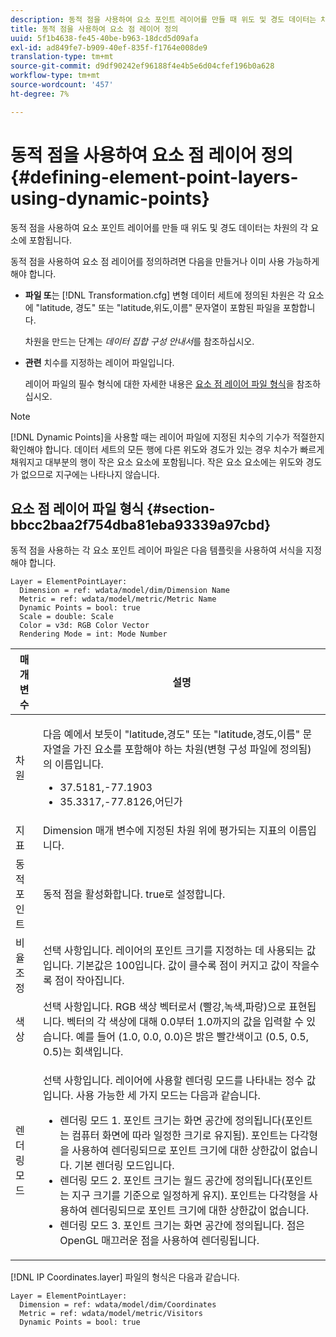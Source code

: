 ```yaml
---
description: 동적 점을 사용하여 요소 포인트 레이어를 만들 때 위도 및 경도 데이터는 차원의 각 요소에 포함됩니다.
title: 동적 점을 사용하여 요소 점 레이어 정의
uuid: 5f1b4638-fe45-40be-b963-18dcd5d09afa
exl-id: ad849fe7-b909-40ef-835f-f1764e008de9
translation-type: tm+mt
source-git-commit: d9df90242ef96188f4e4b5e6d04cfef196b0a628
workflow-type: tm+mt
source-wordcount: '457'
ht-degree: 7%

---
```


# 동적 점을 사용하여 요소 점 레이어 정의{#defining-element-point-layers-using-dynamic-points}

동적 점을 사용하여 요소 포인트 레이어를 만들 때 위도 및 경도 데이터는 차원의 각 요소에 포함됩니다.

동적 점을 사용하여 요소 점 레이어를 정의하려면 다음을 만들거나 이미 사용 가능하게 해야 합니다.

* **파일 또**&#x200B;는  [!DNL Transformation.cfg] 변형 데이터 세트에 정의된 차원은 각 요소에 &quot;latitude, 경도&quot; 또는 &quot;latitude,위도,이름&quot; 문자열이 포함된 파일을 포함합니다.

   차원을 만드는 단계는 *데이터 집합 구성 안내서*&#x200B;를 참조하십시오.

* **관련** 치수를 지정하는 레이어 파일입니다.

   레이어 파일의 필수 형식에 대한 자세한 내용은 [요소 점 레이어 파일 형식](../../../../../../home/c-geo-oview/c-wk-img-lyrs/c-elmt-pt-lyrs/c-elmt-pt-lyrs-ref-lkp-files/c-elmt-pt-lyr-file-frmt/c-elmt-pt-lyr-file-frmt.md#concept-678a95cb69644105a7af1b86ad5a5981)을 참조하십시오.

>[!NOTE]
>
>[!DNL Dynamic Points]을 사용할 때는 레이어 파일에 지정된 치수의 기수가 적절한지 확인해야 합니다. 데이터 세트의 모든 행에 다른 위도와 경도가 있는 경우 치수가 빠르게 채워지고 대부분의 행이 작은 요소 요소에 포함됩니다. 작은 요소 요소에는 위도와 경도가 없으므로 지구에는 나타나지 않습니다.

## 요소 점 레이어 파일 형식 {#section-bbcc2baa2f754dba81eba93339a97cbd}

동적 점을 사용하는 각 요소 포인트 레이어 파일은 다음 템플릿을 사용하여 서식을 지정해야 합니다.

```
Layer = ElementPointLayer:
  Dimension = ref: wdata/model/dim/Dimension Name
  Metric = ref: wdata/model/metric/Metric Name
  Dynamic Points = bool: true
  Scale = double: Scale
  Color = v3d: RGB Color Vector
  Rendering Mode = int: Mode Number
```

<table id="table_71AD13D7A9234782A4495DFBBD959F76"> 
 <thead> 
  <tr> 
   <th colname="col1" class="entry"> 매개 변수 </th> 
   <th colname="col2" class="entry"> 설명 </th> 
  </tr> 
 </thead>
 <tbody> 
  <tr> 
   <td colname="col1"> 차원 </td> 
   <td colname="col2"> <p>다음 예에서 보듯이 "latitude,경도" 또는 "latitude,경도,이름" 문자열을 가진 요소를 포함해야 하는 차원(변형 구성 파일에 정의됨)의 이름입니다. 
     <ul id="ul_49069B74AF5A4CE28E20BB3B98BB2D89"> 
      <li id="li_296010E3A513424A86AFA09E4DA2DFA4">37.5181,-77.1903 </li> 
      <li id="li_352D380B55044DD5AAB9B6FF8335AAC6">35.3317,-77.8126,어딘가 </li> 
     </ul> </p> </td> 
  </tr> 
  <tr> 
   <td colname="col1"> 지표 </td> 
   <td colname="col2"> Dimension 매개 변수에 지정된 차원 위에 평가되는 지표의 이름입니다. </td> 
  </tr> 
  <tr> 
   <td colname="col1"> 동적 포인트 </td> 
   <td colname="col2"> 동적 점을 활성화합니다. true로 설정합니다. </td> 
  </tr> 
  <tr> 
   <td colname="col1"> 비율 조정 </td> 
   <td colname="col2"> 선택 사항입니다. 레이어의 포인트 크기를 지정하는 데 사용되는 값입니다. 기본값은 100입니다. 값이 클수록 점이 커지고 값이 작을수록 점이 작아집니다. </td> 
  </tr> 
  <tr> 
   <td colname="col1"> 색상 </td> 
   <td colname="col2"> 선택 사항입니다. RGB 색상 벡터로서 (빨강,녹색,파랑)으로 표현됩니다. 벡터의 각 색상에 대해 0.0부터 1.0까지의 값을 입력할 수 있습니다. 예를 들어 (1.0, 0.0, 0.0)은 밝은 빨간색이고 (0.5, 0.5, 0.5)는 회색입니다. </td> 
  </tr> 
  <tr> 
   <td colname="col1"> 렌더링 모드 </td> 
   <td colname="col2"> <p>선택 사항입니다. 레이어에 사용할 렌더링 모드를 나타내는 정수 값입니다. 사용 가능한 세 가지 모드는 다음과 같습니다. 
     <ul id="ul_771F0E43E3CD45259918520F092BCCE4"> 
      <li id="li_2B4CF2EC50174143AAD589A08C7457F8">렌더링 모드 1. 포인트 크기는 화면 공간에 정의됩니다(포인트는 컴퓨터 화면에 따라 일정한 크기로 유지됨). 포인트는 다각형을 사용하여 렌더링되므로 포인트 크기에 대한 상한값이 없습니다. 기본 렌더링 모드입니다. </li> 
      <li id="li_5F0737A941474EF5898735ECD0563D8D">렌더링 모드 2. 포인트 크기는 월드 공간에 정의됩니다(포인트는 지구 크기를 기준으로 일정하게 유지). 포인트는 다각형을 사용하여 렌더링되므로 포인트 크기에 대한 상한값이 없습니다. </li> 
      <li id="li_4B9EDE5FFA8348B9A50E5232CEB98F17">렌더링 모드 3. 포인트 크기는 화면 공간에 정의됩니다. 점은 OpenGL 매끄러운 점을 사용하여 렌더링됩니다. </li> 
     </ul> </p> </td> 
  </tr> 
 </tbody> 
</table>

[!DNL IP Coordinates.layer] 파일의 형식은 다음과 같습니다.

```
Layer = ElementPointLayer:
  Dimension = ref: wdata/model/dim/Coordinates
  Metric = ref: wdata/model/metric/Visitors
  Dynamic Points = bool: true
```
